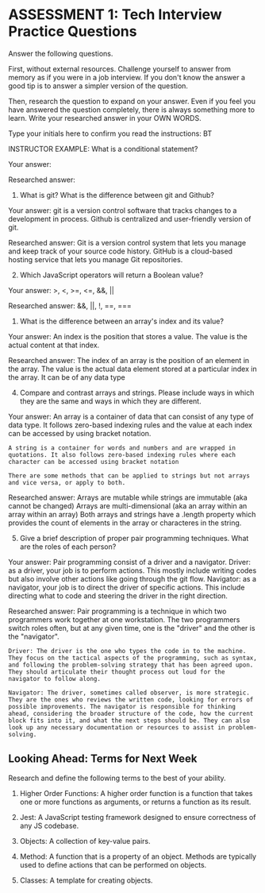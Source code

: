 # ASSESSMENT 1: Tech Interview Practice Questions

Answer the following questions.

First, without external resources. Challenge yourself to answer from memory as if you were in a job interview. If you don't know the answer a good tip is to answer a simpler version of the question.

Then, research the question to expand on your answer. Even if you feel you have answered the question completely, there is always something more to learn. Write your researched answer in your OWN WORDS.

Type your initials here to confirm you read the instructions: BT

INSTRUCTOR EXAMPLE: What is a conditional statement?

Your answer:

Researched answer:

1. What is git? What is the difference between git and Github?

Your answer: 
    git is a version control software that tracks changes to a development in process. Github is centralized and user-friendly version of git.

Researched answer: 
    Git is a version control system that lets you manage and keep track of your source code history. GitHub is a cloud-based hosting service that lets you manage Git repositories.

2. Which JavaScript operators will return a Boolean value?

Your answer:
    >, <, >=, <=, &&, ||

Researched answer: 
    &&, ||, !, ==, ===

1. What is the difference between an array's index and its value?

Your answer: 
    An index is the position that stores a value. The value is the actual content at that index.

Researched answer:
    The index of an array is the position of an element in the array. 
    The value is the actual data element stored at a particular index in the array. It can be of any data type

4. Compare and contrast arrays and strings. Please include ways in which they are the same and ways in which they are different.

Your answer:
    An array is a container of data that can consist of any type of data type. It follows zero-based indexing rules and the value at each index can be accessed by using bracket notation.

    A string is a container for words and numbers and are wrapped in quotations. It also follows zero-based indexing rules where each character can be accessed using bracket notation

    There are some methods that can be applied to strings but not arrays and vice versa, or apply to both. 
    

Researched answer: 
    Arrays are mutable while strings are immutable (aka cannot be changed)
    Arrays are multi-dimensional (aka an array within an array within an array)
    Both arrays and strings have a .length property which provides the count of elements in the array or characteres in the string.

5. Give a brief description of proper pair programming techniques. What are the roles of each person?

Your answer:
    Pair programming consist of a driver and a navigator.
    Driver: as a driver, your job is to perform actions. This mostly include writing codes but also involve other actions like going through the git flow.
    Navigator: as a navigator, your job is to direct the driver of specific actions. This include directing what to code and steering the driver in the right direction.

Researched answer:
    Pair programming is a technique in which two programmers work together at one workstation. The two programmers switch roles often, but at any given time, one is the "driver" and the other is the "navigator".

    Driver: The driver is the one who types the code in to the machine. They focus on the tactical aspects of the programming, such as syntax, and following the problem-solving strategy that has been agreed upon. They should articulate their thought process out loud for the navigator to follow along.

    Navigator: The driver, sometimes called observer, is more strategic. They are the ones who reviews the written code, looking for errors of possible improvements. The navigator is responsible for thinking ahead, considering the broader structure of the code, how the current block fits into it, and what the next steps should be. They can also look up any necessary documentation or resources to assist in problem-solving.

## Looking Ahead: Terms for Next Week

Research and define the following terms to the best of your ability.

1. Higher Order Functions:
    A higher order function is a function that takes one or more functions as arguments, or returns a function as its result.

2. Jest:
    A JavaScript testing framework designed to ensure correctness of any JS codebase.

3. Objects:
    A collection of key-value pairs.

4. Method:
    A function that is a property of an object. Methods are typically used to define actions that can be performed on objects.

5. Classes:
    A template for creating objects.
